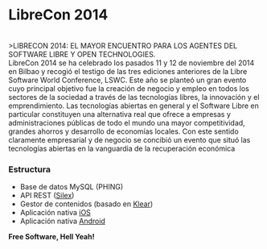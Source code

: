 # LibreCon 2014
<br>
>LIBRECON 2014: EL MAYOR ENCUENTRO PARA LOS AGENTES DEL SOFTWARE LIBRE Y OPEN TECHNOLOGIES.<br>
LibreCon 2014 se ha celebrado los pasados 11 y 12 de noviembre del 2014 en Bilbao y recogió el testigo de las tres ediciones anteriores de la Libre Software World Conference, LSWC. Este año se planteó un gran evento cuyo principal objetivo fue la creación de negocio y empleo en todos los sectores de la sociedad a través de las tecnologías libres, la innovación y el emprendimiento.
Las tecnologías abiertas en general y el Software Libre en particular constituyen una alternativa real que ofrece a empresas y administraciones públicas de todo el mundo una mayor competitividad, grandes ahorros y desarrollo de economías locales. Con este sentido claramente empresarial y de negocio se concibió un evento que situó las tecnologías abiertas en la vanguardia de la recuperación económica

### Estructura
- Base de datos MySQL (PHING)
- API REST ([Silex](http://silex.sensiolabs.org/))
- Gestor de contenidos (basado en [Klear](https://github.com/irontec/klear))
- Aplicación nativa [iOS](https://github.com/irontec/LibreCon-app/tree/master/mobile/iOS)
- Aplicación nativa [Android](https://github.com/irontec/LibreCon-app/tree/master/mobile/android)

**Free Software, Hell Yeah!**